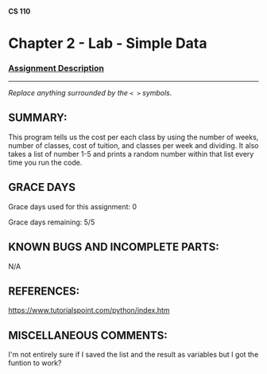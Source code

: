 #### CS 110
# Chapter 2 - Lab - Simple Data

### [Assignment Description](https://docs.google.com/document/d/1FEJtyCAl-Vev8L4LBngNbdDVhudky6W-SqmpRh4ngTI/edit?usp=sharing)

***

_Replace anything surrounded by the `< >` symbols._

## SUMMARY:
 This program tells us the cost per each class by using the number of weeks, number of classes, cost of tuition, and classes per week and dividing. It also takes a list of number 1-5 and prints a random number within that list every time you run the code.

## GRACE DAYS
Grace days used for this assignment: 0

Grace days remaining: 5/5

## KNOWN BUGS AND INCOMPLETE PARTS:
 N/A

## REFERENCES:
 https://www.tutorialspoint.com/python/index.htm

## MISCELLANEOUS COMMENTS:
 I'm not entirely sure if I saved the list and the result as variables but I got the funtion to work?
